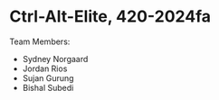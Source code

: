 # Ctrl-Alt-Elite, 420-2024fa
Team Members: 
- Sydney Norgaard
- Jordan Rios
- Sujan Gurung
- Bishal Subedi